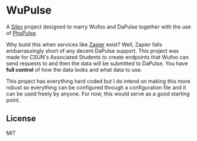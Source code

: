 # WuPulse

A [Silex](http://silex.sensiolabs.org/) project designed to marry Wufoo and DaPulse together with the use of [PhpPulse](https://github.com/allejo/PhpPulse).

Why build this when services like [Zapier](https://zapier.com/) exist? Well, Zapier falls embarrassingly short of any decent DaPulse support. This project was made for CSUN's Associated Students to create endpoints that Wufoo can send requests to and then the data will be submitted to DaPulse. You have **full control** of how the data looks and what data to use.

This project has everything hard coded but I do intend on making this more robust so everything can be configured through a configuration file and it can be used freely by anyone. For now, this would serve as a good starting point.

## License

MIT
